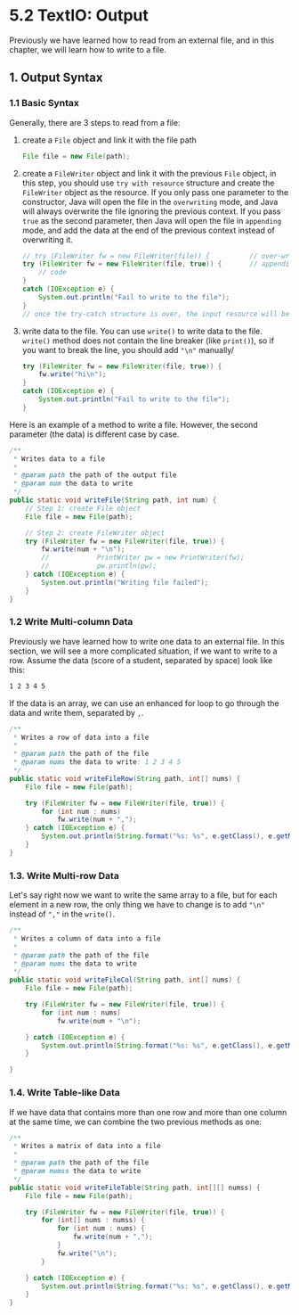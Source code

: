 # 5.2 TextIO: Output

Previously we have learned how to read from an external file, and in this chapter, we will learn how to write to a file.

## 1. Output Syntax

### 1.1 Basic Syntax

Generally, there are 3 steps to read from a file:

1. create a `File` object and link it with the file path

   ```java
   File file = new File(path);
   ```

2. create a `FileWriter` object and link it with the previous `File` object, in this step, you should use `try with resource` structure and create the `FileWriter` object as the resource.  If you only pass one parameter to the constructor, Java will open the file in the `overwriting` mode, and Java will always overwrite the file ignoring the previous context. If you pass `true` as the second parameter, then Java will open the file in `appending` mode, and add the data at the end of the previous context instead of overwriting it.   

   ```java
   // try (FileWriter fw = new FileWriter(file)) {		    // over-write mode
   try (FileWriter fw = new FileWriter(file, true)) {		// appending mode
       // code
   }
   catch (IOException e) {
       System.out.println("Fail to write to the file");
   }
   // once the try-catch structure is over, the input resource will be released
   ```

3. write data to the file. You can use `write()` to write data to the file. `write()` method does not contain the line breaker (like `print()`), so if you want to break the line, you should add `"\n"` manually/  

   ```java
   try (FileWriter fw = new FileWriter(file, true)) {
       fw.write("hi\n");
   }
   catch (IOException e) {
       System.out.println("Fail to write to the file");
   }
   ```

Here is an example of a method to write a file. However, the second parameter (the data) is different case by case.

```java
/**
 * Writes data to a file
 *
 * @param path the path of the output file
 * @param num the data to write
 */
public static void writeFile(String path, int num) {
    // Step 1: create File object
    File file = new File(path);

    // Step 2: create FileWriter object
    try (FileWriter fw = new FileWriter(file, true)) {
        fw.write(num + "\n");
        //            PrintWriter pw = new PrintWriter(fw);
        //            pw.println(pw);
    } catch (IOException e) {
        System.out.println("Writing file failed");
    }
}
```

### 1.2 Write Multi-column Data

Previously we have learned how to write one data to an external file. In this section, we will see a more complicated situation, if we want to write to a row. Assume the data (score of a student, separated by space) look like this:

```markdown
1 2 3 4 5	
```

If the data is an array, we can use an enhanced for loop to go through the data and write them, separated by `,`.  

```java
/**
 * Writes a row of data into a file
 *
 * @param path the path of the file
 * @param nums the data to write: 1 2 3 4 5
 */
public static void writeFileRow(String path, int[] nums) {
    File file = new File(path);

    try (FileWriter fw = new FileWriter(file, true)) {
        for (int num : nums)
            fw.write(num + ",");
    } catch (IOException e) {
        System.out.println(String.format("%s: %s", e.getClass(), e.getMessage()));
    }
}
```

### 1.3. Write Multi-row Data

Let's say right now we want to write the same array to a file, but for each element in a new row, the only thing we have to change is to add `"\n"` instead of `","` in the `write()`.

```java
/**
 * Writes a column of data into a file
 *
 * @param path the path of the file
 * @param nums the data to write
 */
public static void writeFileCol(String path, int[] nums) {
    File file = new File(path);

    try (FileWriter fw = new FileWriter(file, true)) {
        for (int num : nums)
            fw.write(num + "\n");

    } catch (IOException e) {
        System.out.println(String.format("%s: %s", e.getClass(), e.getMessage()));
    }

}
```

### 1.4. Write Table-like Data

If we have data that contains more than one row and more than one column at the same time, we can combine the two previous methods as one:

```java
/**
 * Writes a matrix of data into a file
 *
 * @param path the path of the file
 * @param numss the data to write
 */
public static void writeFileTable(String path, int[][] numss) {
    File file = new File(path);

    try (FileWriter fw = new FileWriter(file, true)) {
        for (int[] nums : numss) {
            for (int num : nums) {
                fw.write(num + ",");
            }
            fw.write("\n");
        }

    } catch (IOException e) {
        System.out.println(String.format("%s: %s", e.getClass(), e.getMessage()));
    }
}
```
